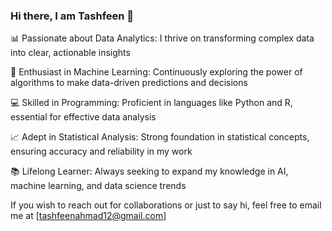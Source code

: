 ### Hi there, I am Tashfeen 👋

📊 Passionate about Data Analytics: I thrive on transforming complex data into clear, actionable insights

🤖 Enthusiast in Machine Learning: Continuously exploring the power of algorithms to make data-driven predictions and decisions

💻 Skilled in Programming: Proficient in languages like Python and R, essential for effective data analysis

📈 Adept in Statistical Analysis: Strong foundation in statistical concepts, ensuring accuracy and reliability in my work

📚 Lifelong Learner: Always seeking to expand my knowledge in AI, machine learning, and data science trends

If you wish to reach out for collaborations or just to say hi, feel free to email me at [tashfeenahmad12@gmail.com]

